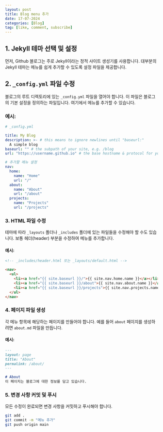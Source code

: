 ```yaml
---
layout: post
title: Blog menu 추가
date: 17-07-2024
categories: [Blog]
tag: [like, comment, subscribe]
---
```




## 1. Jekyll 테마 선택 및 설정

먼저, Github 블로그는 주로 Jekyll이라는 정적 사이트 생성기를 사용합니다. 대부분의 Jekyll 테마는 메뉴를 쉽게 추가할 수 있도록 설정 파일을 제공합니다. 

## 2. `_config.yml` 파일 수정

블로그의 루트 디렉토리에 있는 `_config.yml` 파일을 열어야 합니다. 이 파일은 블로그의 기본 설정을 정의하는 파일입니다. 여기에서 메뉴를 추가할 수 있습니다.

### 예시:
```yaml
# _config.yml

title: My Blog
description: >- # this means to ignore newlines until "baseurl:"
  A simple blog
baseurl: "" # the subpath of your site, e.g. /blog
url: "https://username.github.io" # the base hostname & protocol for your site

# 추가할 메뉴 설정
nav:
  home:
    name: "Home"
    url: "/"
  about:
    name: "About"
    url: "/about"
  projects:
    name: "Projects"
    url: "/projects"
```

### 3. HTML 파일 수정

테마에 따라 `_layouts` 폴더나 `_includes` 폴더에 있는 파일들을 수정해야 할 수도 있습니다. 보통 헤더(header) 부분을 수정하여 메뉴를 추가합니다.

#### 예시:
```html
<!-- _includes/header.html 또는 _layouts/default.html -->

<nav>
  <ul>
    <li><a href="{{ site.baseurl }}/">{{ site.nav.home.name }}</a></li>
    <li><a href="{{ site.baseurl }}/about">{{ site.nav.about.name }}</a></li>
    <li><a href="{{ site.baseurl }}/projects">{{ site.nav.projects.name }}</a></li>
  </ul>
</nav>
```

### 4. 페이지 파일 생성

각 메뉴 항목에 해당하는 페이지를 만들어야 합니다. 예를 들어 `about` 페이지를 생성하려면 `about.md` 파일을 만듭니다.

#### 예시:
```markdown
---
layout: page
title: "About"
permalink: /about/
---

# About
이 페이지는 블로그에 대한 정보를 담고 있습니다.
```

### 5. 변경 사항 커밋 및 푸시

모든 수정이 완료되면 변경 사항을 커밋하고 푸시해야 합니다.

```bash
git add .
git commit -m "메뉴 추가"
git push origin main
```

